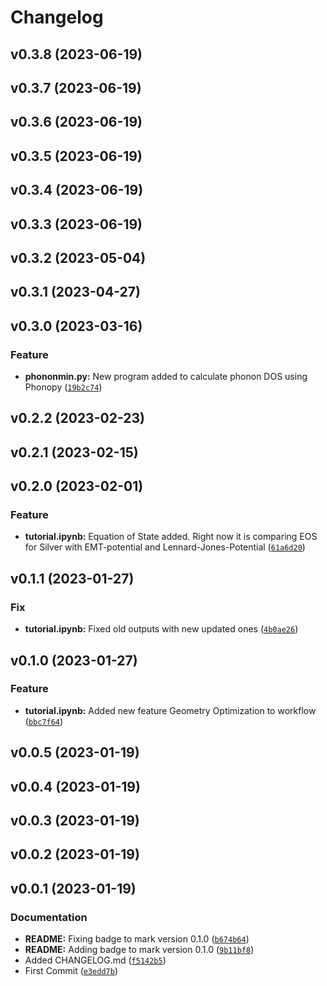 # Changelog

<!--next-version-placeholder-->

## v0.3.8 (2023-06-19)


## v0.3.7 (2023-06-19)


## v0.3.6 (2023-06-19)


## v0.3.5 (2023-06-19)


## v0.3.4 (2023-06-19)


## v0.3.3 (2023-06-19)


## v0.3.2 (2023-05-04)


## v0.3.1 (2023-04-27)


## v0.3.0 (2023-03-16)
### Feature
* **phononmin.py:** New program added to calculate phonon DOS using Phonopy ([`19b2c74`](https://github.com/ArminIrannejad/Exjobb/commit/19b2c744bd682695034990b0863cc78e8733f38c))

## v0.2.2 (2023-02-23)


## v0.2.1 (2023-02-15)


## v0.2.0 (2023-02-01)
### Feature
* **tutorial.ipynb:** Equation of State added. Right now it is comparing EOS for Silver with EMT-potential and Lennard-Jones-Potential ([`61a6d20`](https://github.com/armino112/Exjobb/commit/61a6d207c31ccb4776bd9a5ad0346992a571b73e))

## v0.1.1 (2023-01-27)
### Fix
* **tutorial.ipynb:** Fixed old outputs with new updated ones ([`4b0ae26`](https://github.com/armino112/Exjobb/commit/4b0ae26f0bdfa2cd0d679b049d338113763485f8))

## v0.1.0 (2023-01-27)
### Feature
* **tutorial.ipynb:** Added new feature Geometry Optimization to workflow ([`bbc7f64`](https://github.com/armino112/Exjobb/commit/bbc7f640e1df29573fdd7d6f4f37da87214076e2))

## v0.0.5 (2023-01-19)


## v0.0.4 (2023-01-19)


## v0.0.3 (2023-01-19)


## v0.0.2 (2023-01-19)


## v0.0.1 (2023-01-19)
### Documentation
* **README:** Fixing badge to mark version 0.1.0 ([`b674b64`](https://github.com/armino112/Exjobb/commit/b674b64999e9c817f120b7cd0ee0f0e081b106dc))
* **README:** Adding badge to mark version 0.1.0 ([`9b11bf8`](https://github.com/armino112/Exjobb/commit/9b11bf846f3bdb3b28eb681aa53d7dd6b7398d11))
* Added CHANGELOG.md ([`f5142b5`](https://github.com/armino112/Exjobb/commit/f5142b58297e7b1e3feb11915f4eb83356b14961))
* First Commit ([`e3edd7b`](https://github.com/armino112/Exjobb/commit/e3edd7bd38b020713dc8ee051dff102f29204c49))

